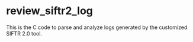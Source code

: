 # review_siftr2_log
This is the C code to parse and analyze logs generated by the customized SIFTR 2.0 tool.
